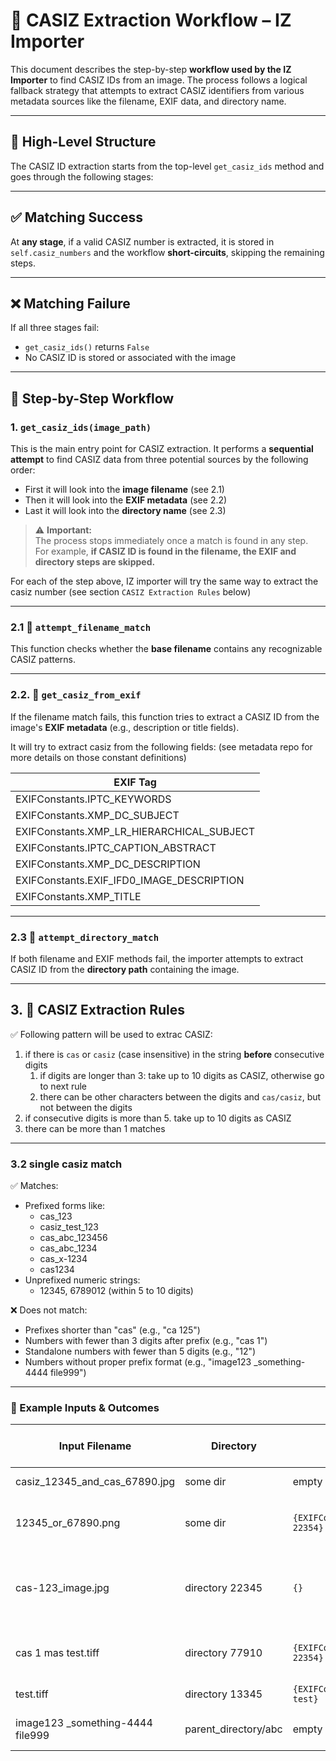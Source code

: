 # 🧭 CASIZ Extraction Workflow – IZ Importer

This document describes the step-by-step **workflow used by the IZ Importer** to find CASIZ IDs from an image. The process follows a logical fallback strategy that attempts to extract CASIZ identifiers from various metadata sources like the filename, EXIF data, and directory name.

---

## 🧱 High-Level Structure

The CASIZ ID extraction starts from the top-level `get_casiz_ids` method and goes through the following stages:

---

## ✅ Matching Success

At **any stage**, if a valid CASIZ number is extracted, it is stored in `self.casiz_numbers` and the workflow **short-circuits**, skipping the remaining steps.

---

## ❌ Matching Failure

If all three stages fail:
- `get_casiz_ids()` returns `False`
- No CASIZ ID is stored or associated with the image

---

## 🧩 Step-by-Step Workflow

### 1. `get_casiz_ids(image_path)`

This is the main entry point for CASIZ extraction. It performs a **sequential attempt** to find CASIZ data from three potential sources by the following order:

- First it will look into the **image filename** (see 2.1)
- Then it will look into the **EXIF metadata** (see 2.2)
- Last it will look into the **directory name** (see 2.3)

> ⚠️ **Important:**  
> The process stops immediately once a match is found in any step.  
> For example, **if CASIZ ID is found in the filename, the EXIF and directory steps are skipped.**

For each of the step above, IZ importer will try the same way to extract the casiz number (see section `CASIZ Extraction Rules` below)

---

### 2.1 📁 `attempt_filename_match`

This function checks whether the **base filename** contains any recognizable CASIZ patterns.

---

### 2.2. 🧾 `get_casiz_from_exif`

If the filename match fails, this function tries to extract a CASIZ ID from the image's **EXIF metadata** (e.g., description or title fields).

It will try to extract casiz from the following fields: (see metadata repo for more details on those constant definitions)

| EXIF Tag |
|----------|
| EXIFConstants.IPTC_KEYWORDS |
| EXIFConstants.XMP_DC_SUBJECT |
| EXIFConstants.XMP_LR_HIERARCHICAL_SUBJECT |
| EXIFConstants.IPTC_CAPTION_ABSTRACT |
| EXIFConstants.XMP_DC_DESCRIPTION |
| EXIFConstants.EXIF_IFD0_IMAGE_DESCRIPTION |
| EXIFConstants.XMP_TITLE |

---

### 2.3 📂 `attempt_directory_match`

If both filename and EXIF methods fail, the importer attempts to extract CASIZ ID from the **directory path** containing the image.

---

## 3. 🔎 CASIZ Extraction Rules

✅ Following pattern will be used to extrac CASIZ:

1. if there is `cas` or `casiz` (case insensitive) in the string **before** consecutive digits
   1. if digits are longer than 3: take up to 10 digits as CASIZ, otherwise go to next rule
   2. there can be other characters between the digits and `cas/casiz`, but not between the digits 
2. if consecutive digits is more than 5. take up to 10 digits as CASIZ
3. there can be more than 1 matches

---

### 3.2 single casiz match

✅ Matches:
- Prefixed forms like:
  - cas_123
  - casiz_test_123
  - cas_abc_123456
  - cas_abc_1234
  - cas_x-1234
  - cas1234
- Unprefixed numeric strings:
  - 12345, 6789012 (within 5 to 10 digits)

❌ Does not match:
- Prefixes shorter than "cas" (e.g., "ca 125")
- Numbers with fewer than 3 digits after prefix (e.g., "cas 1")
- Standalone numbers with fewer than 5 digits (e.g., "12")
- Numbers without proper prefix format (e.g., "image123 _something-4444 file999")

---

### 🧪 Example Inputs & Outcomes

| Input Filename                   | Directory              | EXIF                                                   | Extracted CASIZ Numbers | REASON                                  |
|----------------------------------|------------------------|--------------------------------------------------------|--------------------------|------------------------------------------|
| casiz_12345_and_cas_67890.jpg    | some dir               | empty                                                  | [12345, 67890]           | match in file                            |
| 12345_or_67890.png               | some dir               | `{EXIFConstants.XMP_DC_DESCRIPTION: 22354}`            | [12345, 67890]           | match in file, ignore the rest           |
| cas-123_image.jpg                | directory 22345        | `{}`                                                   | [123]                    | match in file (short length but has `cas` prefix) |
| cas 1 mas test.tiff              | directory 77910        | `{EXIFConstants.XMP_DC_DESCRIPTION: 22354}`            | [22354]                  | match in EXIF, ignore directory          |
| test.tiff                        | directory 13345        | `{EXIFConstants.XMP_DC_DESCRIPTION: test}`             | [13345]                  | match in directory                       |
| image123 _something-4444 file999 | parent_directory/abc   | empty                                                  | None                     | no match in any resources                |




